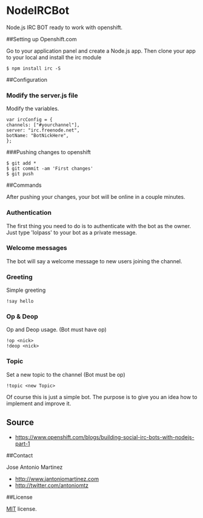  NodeIRCBot
==========

Node.js IRC BOT ready to work with openshift.

##Setting up Openshift.com

Go to your application panel and create a Node.js app. Then clone your app to your local and install
the irc module
	
	$ npm install irc -S


##Configuration

### Modify the server.js file

Modify the variables. 

	var ircConfig = {
	channels: ["#yourchannel"],
	server: "irc.freenode.net",
	botName: "BotNickHere",	
	};
	
###Pushing changes to openshift

	$ git add *
	$ git commit -am 'First changes'
	$ git push 
	
##Commands

After pushing your changes, your bot will be online in a couple minutes.

### Authentication
The first thing you need to do is to authenticate with the bot as the owner. Just type 'lolpass' to your bot as a private message.

### Welcome messages
The bot will say a welcome message to new users joining the channel.

### Greeting
Simple greeting

	!say hello	

### Op & Deop
Op and Deop usage. (Bot must have op)

	!op <nick>
	!deop <nick>

### Topic
Set a new topic to the channel (Bot must be op)

	!topic <new Topic>
	
Of course this is just a simple bot. The purpose is to give you an idea how to implement and improve it.

## Source

- https://www.openshift.com/blogs/building-social-irc-bots-with-nodejs-part-1
	
##Contact

Jose Antonio Martinez
	
- http://www.jantoniomartinez.com
- http://twitter.com/antoniomtz

##License

[MIT](http://opensource.org/licenses/MIT) license.



	
	



	

